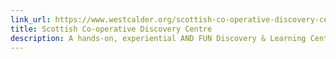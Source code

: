 ```yaml
---
link_url: https://www.westcalder.org/scottish-co-operative-discovery-centre
title: Scottish Co-operative Discovery Centre
description: A hands-on, experiential AND FUN Discovery & Learning Centre based around Co-operative Heritage.
---
```

